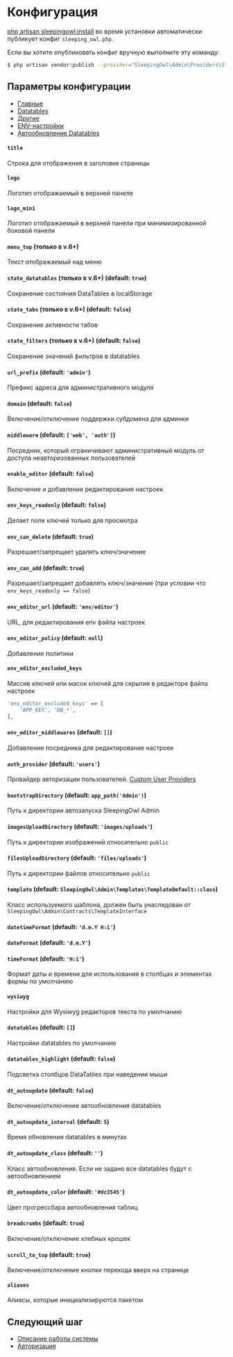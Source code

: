 # Конфигурация

[php artisan sleepingowl:install](installation#artisan) во время установки автоматически публикует конфиг `sleeping_owl.php`.

Если вы хотите опубликовать конфиг вручную выполните эту команду:
```bash
$ php artisan vendor:publish --provider="SleepingOwl\Admin\Providers\SleepingOwlServiceProvider" --tag="config"
```

## Параметры конфигурации
- [Главные](#main)
- [Datatables](#datatables)
- [Другие](#other)
- [ENV-настройки](#env-settings)
- [Автообновление Datatables](#autoupdate)


<a name="env-settings"></a>
#### `title`
Строка для отображения в заголовке страницы

#### `logo`
Логотип отображаемый в верхней панеле

#### `logo_mini`
Логотип отображаемый в верхней панели при минимизированной боковой панели

#### `menu_top` (только в v.6+)
Текст отображаемый над меню

<a name="datatables"></a>
#### `state_datatables` (только в v.6+) (default: `true`)
Сохранение состояния DataTables в localStorage

#### `state_tabs` (только в v.6+) (default: `false`)
Сохранение активности табов

#### `state_filters` (только в v.6+) (default: `false`)
Сохранение значений фильтров в datatables

<a name="other"></a>
#### `url_prefix` (default: `'admin'`)
Префикс адреса для административного модуля

#### `domain` (default: `false`)
Включение/отключение поддержки субдомена для админки

#### `middleware` (default: `['web', 'auth']`)
Посредник, который ограничивают административный модуль от доступа неавторизованных пользователей

<a name="env-settings"></a>
#### `enable_editor` (default: `false`)
Включение и добавление редактирования настроек

#### `env_keys_readonly` (default: `false`)
Делает поле ключей только для просмотра

#### `env_can_delete` (default: `true`)
Разрешает/запрещает удалять ключ/значение

#### `env_can_add` (default: `true`)
Разрешает/запрещает добавлять ключ/значение (при условии что `env_keys_readonly == false`)

#### `env_editor_url` (default: `'env/editor'`)
URL, для редактирования env файла настроек

#### `env_editor_policy` (default: `null`)
Добавление политики

#### `env_editor_excluded_keys`
Массив ключей или масок ключей для скрытия в редакторе файла настроек
```php
'env_editor_excluded_keys' => [
    'APP_KEY', 'DB_*',
],
```

#### `env_editor_middlewares` (default: `[]`)
Добавление посредника для редактирование настроек

#### `auth_provider` (default: `'users'`)
Провайдер авторизации пользователей. [Custom User Providers](https://laravel.com/docs/authentication#adding-custom-user-providers)

#### `bootstrapDirectory` (default: `app_path('Admin')`)
Путь к директории автозапуска SleepingOwl Admin

#### `imagesUploadDirectory` (default: `'images/uploads'`)
Путь к директории изображений относительно `public`

#### `filesUploadDirectory` (default: `'files/uploads'`)
Путь к директории файлов относительно `public`

#### `template` (default: `SleepingOwl\Admin\Templates\TemplateDefault::class`)
Класс используемого шаблона, должен быть унаследован от `SleepingOwl\Admin\Contracts\TemplateInterface`

#### `datetimeFormat` (default: `'d.m.Y H:i'`)
#### `dateFormat` (default: `'d.m.Y'`)
#### `timeFormat` (default: `'H:i'`)
Формат даты и времени для использования в столбцах и элементах формы по умолчанию

#### `wysiwyg`
Настройки для Wysiwyg редакторов текста по умолчанию

#### `datatables` (default: `[]`)
Настройки datatables по умолчанию

#### `datatables_highlight` (default: `false`)
Подсветка столбцов DataTables при наведении мыши

<a name="autoupdate"></a>
#### `dt_autoupdate` (default: `false`)
Включение/отключение автообновления datatables

#### `dt_autoupdate_interval` (default: `5`)
Время обновления datatables в минутах

#### `dt_autoupdate_class` (default: `''`)
Класс автообновления. Если не задано все datatables будут с автообновлением

#### `dt_autoupdate_color` (default: `'#dc3545'`)
Цвет прогрессбара автообновления таблиц

#### `breadcrumbs` (default: `true`)
Включение/отключение хлебных крошек

#### `scroll_to_top` (default: `true`)
Включение/отключение кнопки перехода вверх на странице

#### `aliases`
Алиасы, которые инициализируются пакетом


## Следующий шаг
- [Описание работы системы](global)
- [Авторизация](authentication)
